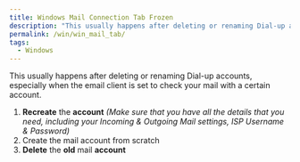 ```yaml
---
title: Windows Mail Connection Tab Frozen
description: "This usually happens after deleting or renaming Dial-up accounts, especially when the email client is set to check your mail with a certain account."
permalink: /win/win_mail_tab/
tags:
  - Windows
---
```

This usually happens after deleting or renaming Dial-up accounts, especially when the email client is set to check your mail with a certain account.

  1. **Recreate** the **account** _(Make sure that you have all the details that you need, including your Incoming & Outgoing Mail settings, ISP Username & Password)_
  2. Create the mail account from scratch
  3. **Delete** the **old** mail **account**
